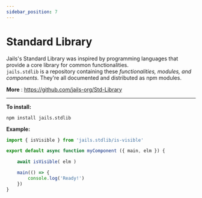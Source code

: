 ```yaml
---
sidebar_position: 7
---
```


# Standard Library


Jails's Standard Library was inspired by programming languages that provide a core library for common functionalities.<br />`jails.stdlib` is a repository containing these *functionalities, modules, and components*. They're all documented and distributed as npm modules.

**More** : https://github.com/jails-org/Std-Library

---

**To install:**

``` 
npm install jails.stdlib
```

**Example:**

```ts 
import { isVisible } from 'jails.stdlib/is-visible'

export default async function myComponent ({ main, elm }) {

    await isVisible( elm )

    main(() => {
        console.log('Ready!')
    })
}
```

